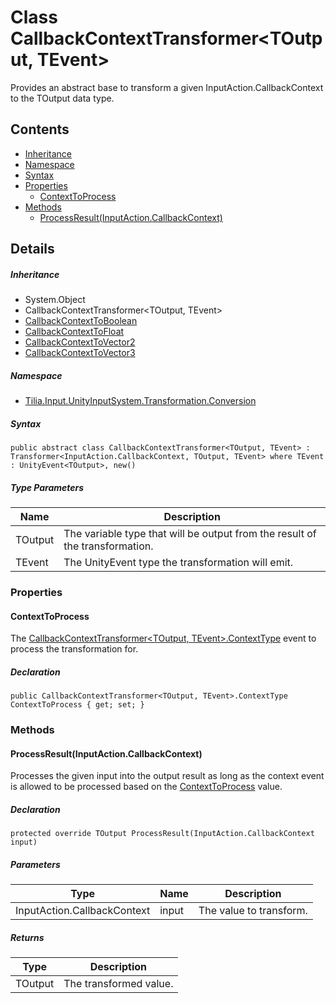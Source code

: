 # Class CallbackContextTransformer<TOutput, TEvent>

Provides an abstract base to transform a given InputAction.CallbackContext to the TOutput data type.

## Contents

* [Inheritance]
* [Namespace]
* [Syntax]
* [Properties]
  * [ContextToProcess]
* [Methods]
  * [ProcessResult(InputAction.CallbackContext)]

## Details

##### Inheritance

* System.Object
* CallbackContextTransformer<TOutput, TEvent>
* [CallbackContextToBoolean]
* [CallbackContextToFloat]
* [CallbackContextToVector2]
* [CallbackContextToVector3]

##### Namespace

* [Tilia.Input.UnityInputSystem.Transformation.Conversion]

##### Syntax

```
public abstract class CallbackContextTransformer<TOutput, TEvent> : Transformer<InputAction.CallbackContext, TOutput, TEvent> where TEvent : UnityEvent<TOutput>, new()
```

##### Type Parameters

| Name | Description |
| --- | --- |
| TOutput | The variable type that will be output from the result of the transformation. |
| TEvent | The UnityEvent type the transformation will emit. |

### Properties

#### ContextToProcess

The [CallbackContextTransformer<TOutput, TEvent>.ContextType] event to process the transformation for.

##### Declaration

```
public CallbackContextTransformer<TOutput, TEvent>.ContextType ContextToProcess { get; set; }
```

### Methods

#### ProcessResult(InputAction.CallbackContext)

Processes the given input into the output result as long as the context event is allowed to be processed based on the [ContextToProcess] value.

##### Declaration

```
protected override TOutput ProcessResult(InputAction.CallbackContext input)
```

##### Parameters

| Type | Name | Description |
| --- | --- | --- |
| InputAction.CallbackContext | input | The value to transform. |

##### Returns

| Type | Description |
| --- | --- |
| TOutput | The transformed value. |

[CallbackContextToBoolean]: CallbackContextToBoolean.md
[CallbackContextToFloat]: CallbackContextToFloat.md
[CallbackContextToVector2]: CallbackContextToVector2.md
[CallbackContextToVector3]: CallbackContextToVector3.md
[Tilia.Input.UnityInputSystem.Transformation.Conversion]: README.md
[CallbackContextTransformer<TOutput, TEvent>.ContextType]: CallbackContextTransformer-2.ContextType.md
[CallbackContextTransformer.ContextType]: CallbackContextTransformer-2.ContextType.md
[ContextToProcess]: CallbackContextTransformer-2.md#Tilia_Input_UnityInputSystem_Transformation_Conversion_CallbackContextTransformer_2_ContextToProcess
[Inheritance]: #Inheritance
[Namespace]: #Namespace
[Syntax]: #Syntax
[Properties]: #Properties
[ContextToProcess]: #ContextToProcess
[Methods]: #Methods
[ProcessResult(InputAction.CallbackContext)]: #ProcessResultInputAction.CallbackContext
